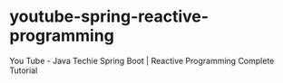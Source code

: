 # youtube-spring-reactive-programming
You Tube - Java Techie Spring Boot | Reactive Programming Complete Tutorial
